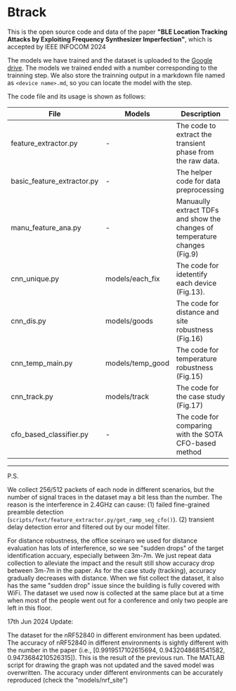 # Btrack 
This is the open source code and data of the paper **"BLE Location Tracking Attacks by Exploiting
Frequency Synthesizer Imperfection"**, which is accepted by IEEE INFOCOM 2024

The models we have trained and the dataset is uploaded to the [Google drive](https://drive.google.com/drive/folders/1Ld7K3ad2meLJg_RM7i3zlg27SIVEaZTj?usp=drive_link).
The models we trained ended with a number corresponding to the trainning step.
We also store the trainning output in a markdown file named as `<device name>.md`, so you can locate the model with the step. 

The code file and its usage is shown as follows:

File | Models | Description 
----|--------|------------|
feature_extractor.py | - | The code to extract the transient phase from the raw data.
basic_feature_extractor.py | - | The helper code for data preprocessing
manu_feature_ana.py| - | Manuaully extract TDFs and show the changes of temperature changes (Fig.9)
cnn_unique.py | models/each_fix | The code for idetentify each device (Fig.13).
cnn_dis.py   | models/goods    | The code for distance and site robustness (Fig.16)
cnn_temp_main.py | models/temp_good | The code for temperature robustness (Fig.15)
cnn_track.py  | models/track   | The code for the case study (Fig.17)
cfo_based_classifier.py | -| The code for comparing with the SOTA CFO-based method

------------
P.S.

We collect 256/512 packets of each node in different scenarios, but the number of signal traces in the dataset may a bit less than the number. The reason is the interference in 2.4GHz can cause:
(1) failed fine-grained preamble detection (`scripts/fext/feature_extractor.py/get_ramp_seg_cfo()`).
(2) transient delay detection error and filtered out by our model filter.

For distance robustness, the office sceinaro we used for distance evaluation has lots of interference, so we see "sudden drops" of the target identification accuary, especially between 3m-7m.
We just repeat data collection to alleviate the impact and the result still show accuracy drop between 3m-7m in the paper.
As for the case study (tracking), accuracy gradually decreases with distance.
When we fist collect the dataset, it also has the same "sudden drop" issue since the building is fully covered with WiFi.
The dataset we used now is collected at the same place but at a time when most of the people went out for a conference and only two people are left in this floor.

17th Jun 2024 Update:

The dataset for the nRF52840 in different environment has been updated.
The accuracy of nRF52840 in different environments is sightly different with the number in the paper (i.e., [0.9919517102615694, 0.9432048681541582, 0.9473684210526315]).
This is the result of the previous run. The MATLAB script for drawing the graph was not updated and the saved model was overwritten.
The accuracy under different environments can be accurately reproduced (check the "models/nrf_site")
